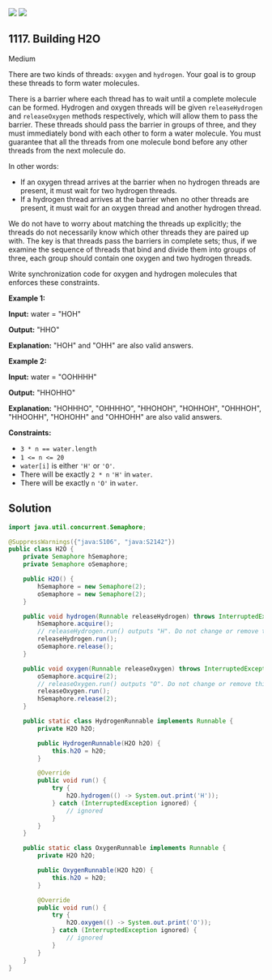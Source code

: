 [![](https://img.shields.io/github/stars/javadev/LeetCode-in-Java?label=Stars&style=flat-square)](https://github.com/javadev/LeetCode-in-Java)
[![](https://img.shields.io/github/forks/javadev/LeetCode-in-Java?label=Fork%20me%20on%20GitHub%20&style=flat-square)](https://github.com/javadev/LeetCode-in-Java/fork)

## 1117\. Building H2O

Medium

There are two kinds of threads: `oxygen` and `hydrogen`. Your goal is to group these threads to form water molecules.

There is a barrier where each thread has to wait until a complete molecule can be formed. Hydrogen and oxygen threads will be given `releaseHydrogen` and `releaseOxygen` methods respectively, which will allow them to pass the barrier. These threads should pass the barrier in groups of three, and they must immediately bond with each other to form a water molecule. You must guarantee that all the threads from one molecule bond before any other threads from the next molecule do.

In other words:

*   If an oxygen thread arrives at the barrier when no hydrogen threads are present, it must wait for two hydrogen threads.
*   If a hydrogen thread arrives at the barrier when no other threads are present, it must wait for an oxygen thread and another hydrogen thread.

We do not have to worry about matching the threads up explicitly; the threads do not necessarily know which other threads they are paired up with. The key is that threads pass the barriers in complete sets; thus, if we examine the sequence of threads that bind and divide them into groups of three, each group should contain one oxygen and two hydrogen threads.

Write synchronization code for oxygen and hydrogen molecules that enforces these constraints.

**Example 1:**

**Input:** water = "HOH"

**Output:** "HHO"

**Explanation:** "HOH" and "OHH" are also valid answers. 

**Example 2:**

**Input:** water = "OOHHHH"

**Output:** "HHOHHO"

**Explanation:** "HOHHHO", "OHHHHO", "HHOHOH", "HOHHOH", "OHHHOH", "HHOOHH", "HOHOHH" and "OHHOHH" are also valid answers. 

**Constraints:**

*   `3 * n == water.length`
*   `1 <= n <= 20`
*   `water[i]` is either `'H'` or `'O'`.
*   There will be exactly `2 * n` `'H'` in `water`.
*   There will be exactly `n` `'O'` in `water`.

## Solution

```java
import java.util.concurrent.Semaphore;

@SuppressWarnings({"java:S106", "java:S2142"})
public class H2O {
    private Semaphore hSemaphore;
    private Semaphore oSemaphore;

    public H2O() {
        hSemaphore = new Semaphore(2);
        oSemaphore = new Semaphore(2);
    }

    public void hydrogen(Runnable releaseHydrogen) throws InterruptedException {
        hSemaphore.acquire();
        // releaseHydrogen.run() outputs "H". Do not change or remove this line.
        releaseHydrogen.run();
        oSemaphore.release();
    }

    public void oxygen(Runnable releaseOxygen) throws InterruptedException {
        oSemaphore.acquire(2);
        // releaseOxygen.run() outputs "O". Do not change or remove this line.
        releaseOxygen.run();
        hSemaphore.release(2);
    }

    public static class HydrogenRunnable implements Runnable {
        private H2O h2O;

        public HydrogenRunnable(H2O h2O) {
            this.h2O = h2O;
        }

        @Override
        public void run() {
            try {
                h2O.hydrogen(() -> System.out.print('H'));
            } catch (InterruptedException ignored) {
                // ignored
            }
        }
    }

    public static class OxygenRunnable implements Runnable {
        private H2O h2O;

        public OxygenRunnable(H2O h2O) {
            this.h2O = h2O;
        }

        @Override
        public void run() {
            try {
                h2O.oxygen(() -> System.out.print('O'));
            } catch (InterruptedException ignored) {
                // ignored
            }
        }
    }
}
```